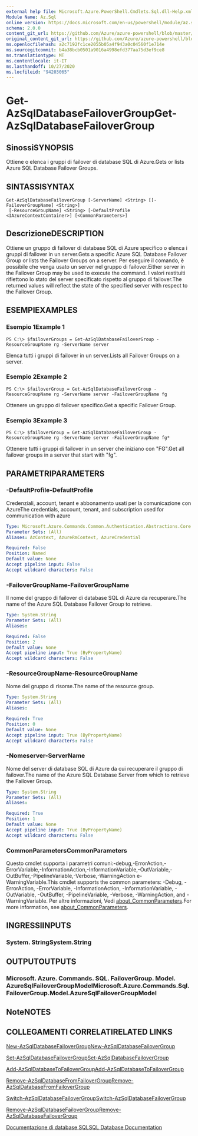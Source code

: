 ```yaml
---
external help file: Microsoft.Azure.PowerShell.Cmdlets.Sql.dll-Help.xml
Module Name: Az.Sql
online version: https://docs.microsoft.com/en-us/powershell/module/az.sql/get-azsqldatabasefailovergroup
schema: 2.0.0
content_git_url: https://github.com/Azure/azure-powershell/blob/master/src/Sql/Sql/help/Get-AzSqlDatabaseFailoverGroup.md
original_content_git_url: https://github.com/Azure/azure-powershell/blob/master/src/Sql/Sql/help/Get-AzSqlDatabaseFailoverGroup.md
ms.openlocfilehash: a2c7192fc1ce2055b05a4f943a0c04560f1e714e
ms.sourcegitcommit: b4a38bcb0501a9016a4998efd377aa75d3ef9ce8
ms.translationtype: MT
ms.contentlocale: it-IT
ms.lasthandoff: 10/27/2020
ms.locfileid: "94203065"
---
```

# <span data-ttu-id="7149e-101">Get-AzSqlDatabaseFailoverGroup</span><span class="sxs-lookup"><span data-stu-id="7149e-101">Get-AzSqlDatabaseFailoverGroup</span></span>

## <span data-ttu-id="7149e-102">Sinossi</span><span class="sxs-lookup"><span data-stu-id="7149e-102">SYNOPSIS</span></span>
<span data-ttu-id="7149e-103">Ottiene o elenca i gruppi di failover di database SQL di Azure.</span><span class="sxs-lookup"><span data-stu-id="7149e-103">Gets or lists Azure SQL Database Failover Groups.</span></span>

## <span data-ttu-id="7149e-104">SINTASSI</span><span class="sxs-lookup"><span data-stu-id="7149e-104">SYNTAX</span></span>

```
Get-AzSqlDatabaseFailoverGroup [-ServerName] <String> [[-FailoverGroupName] <String>]
 [-ResourceGroupName] <String> [-DefaultProfile <IAzureContextContainer>] [<CommonParameters>]
```

## <span data-ttu-id="7149e-105">Descrizione</span><span class="sxs-lookup"><span data-stu-id="7149e-105">DESCRIPTION</span></span>
<span data-ttu-id="7149e-106">Ottiene un gruppo di failover di database SQL di Azure specifico o elenca i gruppi di failover in un server.</span><span class="sxs-lookup"><span data-stu-id="7149e-106">Gets a specific Azure SQL Database Failover Group or lists the Failover Groups on a server.</span></span>
<span data-ttu-id="7149e-107">Per eseguire il comando, è possibile che venga usato un server nel gruppo di failover.</span><span class="sxs-lookup"><span data-stu-id="7149e-107">Either server in the Failover Group may be used to execute the command.</span></span> <span data-ttu-id="7149e-108">I valori restituiti riflettono lo stato del server specificato rispetto al gruppo di failover.</span><span class="sxs-lookup"><span data-stu-id="7149e-108">The returned values will reflect the state of the specified server with respect to the Failover Group.</span></span>

## <span data-ttu-id="7149e-109">ESEMPI</span><span class="sxs-lookup"><span data-stu-id="7149e-109">EXAMPLES</span></span>

### <span data-ttu-id="7149e-110">Esempio 1</span><span class="sxs-lookup"><span data-stu-id="7149e-110">Example 1</span></span>
```
PS C:\> $failoverGroups = Get-AzSqlDatabaseFailoverGroup -ResourceGroupName rg -ServerName server
```

<span data-ttu-id="7149e-111">Elenca tutti i gruppi di failover in un server.</span><span class="sxs-lookup"><span data-stu-id="7149e-111">Lists all Failover Groups on a server.</span></span>

### <span data-ttu-id="7149e-112">Esempio 2</span><span class="sxs-lookup"><span data-stu-id="7149e-112">Example 2</span></span>
```
PS C:\> $failoverGroup = Get-AzSqlDatabaseFailoverGroup -ResourceGroupName rg -ServerName server -FailoverGroupName fg
```

<span data-ttu-id="7149e-113">Ottenere un gruppo di failover specifico.</span><span class="sxs-lookup"><span data-stu-id="7149e-113">Get a specific Failover Group.</span></span>

### <span data-ttu-id="7149e-114">Esempio 3</span><span class="sxs-lookup"><span data-stu-id="7149e-114">Example 3</span></span>
```
PS C:\> $failoverGroup = Get-AzSqlDatabaseFailoverGroup -ResourceGroupName rg -ServerName server -FailoverGroupName fg*
```

<span data-ttu-id="7149e-115">Ottenere tutti i gruppi di failover in un server che iniziano con "FG".</span><span class="sxs-lookup"><span data-stu-id="7149e-115">Get all failover groups in a server that start with "fg".</span></span>

## <span data-ttu-id="7149e-116">PARAMETRI</span><span class="sxs-lookup"><span data-stu-id="7149e-116">PARAMETERS</span></span>

### <span data-ttu-id="7149e-117">-DefaultProfile</span><span class="sxs-lookup"><span data-stu-id="7149e-117">-DefaultProfile</span></span>
<span data-ttu-id="7149e-118">Credenziali, account, tenant e abbonamento usati per la comunicazione con Azure</span><span class="sxs-lookup"><span data-stu-id="7149e-118">The credentials, account, tenant, and subscription used for communication with azure</span></span>

```yaml
Type: Microsoft.Azure.Commands.Common.Authentication.Abstractions.Core.IAzureContextContainer
Parameter Sets: (All)
Aliases: AzContext, AzureRmContext, AzureCredential

Required: False
Position: Named
Default value: None
Accept pipeline input: False
Accept wildcard characters: False
```

### <span data-ttu-id="7149e-119">-FailoverGroupName</span><span class="sxs-lookup"><span data-stu-id="7149e-119">-FailoverGroupName</span></span>
<span data-ttu-id="7149e-120">Il nome del gruppo di failover di database SQL di Azure da recuperare.</span><span class="sxs-lookup"><span data-stu-id="7149e-120">The name of the Azure SQL Database Failover Group to retrieve.</span></span>

```yaml
Type: System.String
Parameter Sets: (All)
Aliases:

Required: False
Position: 2
Default value: None
Accept pipeline input: True (ByPropertyName)
Accept wildcard characters: False
```

### <span data-ttu-id="7149e-121">-ResourceGroupName</span><span class="sxs-lookup"><span data-stu-id="7149e-121">-ResourceGroupName</span></span>
<span data-ttu-id="7149e-122">Nome del gruppo di risorse.</span><span class="sxs-lookup"><span data-stu-id="7149e-122">The name of the resource group.</span></span>

```yaml
Type: System.String
Parameter Sets: (All)
Aliases:

Required: True
Position: 0
Default value: None
Accept pipeline input: True (ByPropertyName)
Accept wildcard characters: False
```

### <span data-ttu-id="7149e-123">-Nomeserver</span><span class="sxs-lookup"><span data-stu-id="7149e-123">-ServerName</span></span>
<span data-ttu-id="7149e-124">Nome del server di database SQL di Azure da cui recuperare il gruppo di failover.</span><span class="sxs-lookup"><span data-stu-id="7149e-124">The name of the Azure SQL Database Server from which to retrieve the Failover Group.</span></span>

```yaml
Type: System.String
Parameter Sets: (All)
Aliases:

Required: True
Position: 1
Default value: None
Accept pipeline input: True (ByPropertyName)
Accept wildcard characters: False
```

### <span data-ttu-id="7149e-125">CommonParameters</span><span class="sxs-lookup"><span data-stu-id="7149e-125">CommonParameters</span></span>
<span data-ttu-id="7149e-126">Questo cmdlet supporta i parametri comuni:-debug,-ErrorAction,-ErrorVariable,-InformationAction,-InformationVariable,-OutVariable,-OutBuffer,-PipelineVariable,-Verbose,-WarningAction e-WarningVariable.</span><span class="sxs-lookup"><span data-stu-id="7149e-126">This cmdlet supports the common parameters: -Debug, -ErrorAction, -ErrorVariable, -InformationAction, -InformationVariable, -OutVariable, -OutBuffer, -PipelineVariable, -Verbose, -WarningAction, and -WarningVariable.</span></span> <span data-ttu-id="7149e-127">Per altre informazioni, Vedi [about_CommonParameters](http://go.microsoft.com/fwlink/?LinkID=113216).</span><span class="sxs-lookup"><span data-stu-id="7149e-127">For more information, see [about_CommonParameters](http://go.microsoft.com/fwlink/?LinkID=113216).</span></span>

## <span data-ttu-id="7149e-128">INGRESSI</span><span class="sxs-lookup"><span data-stu-id="7149e-128">INPUTS</span></span>

### <span data-ttu-id="7149e-129">System. String</span><span class="sxs-lookup"><span data-stu-id="7149e-129">System.String</span></span>

## <span data-ttu-id="7149e-130">OUTPUT</span><span class="sxs-lookup"><span data-stu-id="7149e-130">OUTPUTS</span></span>

### <span data-ttu-id="7149e-131">Microsoft. Azure. Commands. SQL. FailoverGroup. Model. AzureSqlFailoverGroupModel</span><span class="sxs-lookup"><span data-stu-id="7149e-131">Microsoft.Azure.Commands.Sql.FailoverGroup.Model.AzureSqlFailoverGroupModel</span></span>

## <span data-ttu-id="7149e-132">Note</span><span class="sxs-lookup"><span data-stu-id="7149e-132">NOTES</span></span>

## <span data-ttu-id="7149e-133">COLLEGAMENTI CORRELATI</span><span class="sxs-lookup"><span data-stu-id="7149e-133">RELATED LINKS</span></span>

[<span data-ttu-id="7149e-134">New-AzSqlDatabaseFailoverGroup</span><span class="sxs-lookup"><span data-stu-id="7149e-134">New-AzSqlDatabaseFailoverGroup</span></span>](./New-AzSqlDatabaseFailoverGroup.md)

[<span data-ttu-id="7149e-135">Set-AzSqlDatabaseFailoverGroup</span><span class="sxs-lookup"><span data-stu-id="7149e-135">Set-AzSqlDatabaseFailoverGroup</span></span>](./Set-AzSqlDatabaseFailoverGroup.md)

[<span data-ttu-id="7149e-136">Add-AzSqlDatabaseToFailoverGroup</span><span class="sxs-lookup"><span data-stu-id="7149e-136">Add-AzSqlDatabaseToFailoverGroup</span></span>](./Add-AzSqlDatabaseToFailoverGroup.md)

[<span data-ttu-id="7149e-137">Remove-AzSqlDatabaseFromFailoverGroup</span><span class="sxs-lookup"><span data-stu-id="7149e-137">Remove-AzSqlDatabaseFromFailoverGroup</span></span>](./Remove-AzSqlDatabaseFromFailoverGroup.md)

[<span data-ttu-id="7149e-138">Switch-AzSqlDatabaseFailoverGroup</span><span class="sxs-lookup"><span data-stu-id="7149e-138">Switch-AzSqlDatabaseFailoverGroup</span></span>](./Switch-AzSqlDatabaseFailoverGroup.md)

[<span data-ttu-id="7149e-139">Remove-AzSqlDatabaseFailoverGroup</span><span class="sxs-lookup"><span data-stu-id="7149e-139">Remove-AzSqlDatabaseFailoverGroup</span></span>](./Remove-AzSqlDatabaseFailoverGroup.md)

[<span data-ttu-id="7149e-140">Documentazione di database SQL</span><span class="sxs-lookup"><span data-stu-id="7149e-140">SQL Database Documentation</span></span>](https://docs.microsoft.com/azure/sql-database/)
